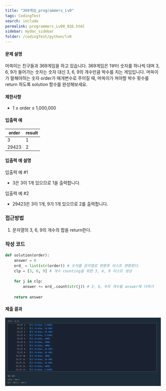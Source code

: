 ```yaml
---
title: "369게임_programmers_Lv0"
tags: CodingTest
search: include
permalink: programmers_Lv00_026.html
sidebar: mydoc_sidebar
folder: /codingTest/python/lv0
---
```



#### 문제 설명 <br>

머쓱이는 친구들과 369게임을 하고 있습니다. 369게임은 1부터 숫자를 하나씩 대며 3, 6, 9가 들어가는 숫자는 숫자 대신 3, 6, 9의 개수만큼 박수를 치는 게임입니다. 머쓱이가 말해야하는 숫자 order가 매개변수로 주어질 때, 머쓱이가 쳐야할 박수 횟수를 return 하도록 solution 함수를 완성해보세요.

#### 제한사항 <br>

- 1 ≤ order ≤ 1,000,000


#### 입출력 예 <br>
  
order|	result
---|---
3|	1
29423|	2

#### 입출력 예 설명 <br>

입출력 예 #1
- 3은 3이 1개 있으므로 1을 출력합니다.

입출력 예 #2
- 29423은 3이 1개, 9가 1개 있으므로 2를 출력합니다.

### 접근방법 <br>

1. 문자열의 3, 6, 9의 개수의 합을 return한다.

### 작성 코드 <br>

```python
def solution(order):
    answer = 0
    ord_ = list(str(order)) # 숫자를 문자열로 변환후 리스트 변환한다.
    clp = [3, 6, 9] # 개수 counting을 위한 3, 6, 9 리스트 생성
    
    for j in clp:
        answer += ord_.count(str(j)) # 3, 6, 9의 개수를 answer에 더하기
        
    return answer
```

#### 제출 결과

![제출 결과](\images\programmers_Lv00_026.png)



